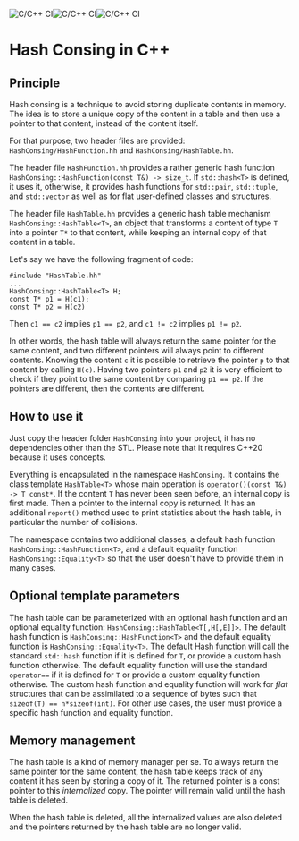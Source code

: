 ![C/C++ CI](https://github.com/orlarey/HashConsing/actions/workflows/ubuntu.yml/badge.svg)![C/C++ CI](https://github.com/orlarey/HashConsing/actions/workflows/macos.yml/badge.svg)![C/C++ CI](https://github.com/orlarey/HashConsing/actions/workflows/windows.yml/badge.svg)


# Hash Consing in C++
## Principle
Hash consing is a technique to avoid storing duplicate contents in memory. The idea is to store a unique copy of the content in a table and then use a pointer to that content, instead of the content itself. 

For that purpose, two header files are provided: `HashConsing/HashFunction.hh` and `HashConsing/HashTable.hh`. 

The header file `HashFunction.hh` provides a rather generic hash function `HashConsing::HashFunction(const T&) -> size_t`. If `std::hash<T>` is defined, it uses it, otherwise, it provides hash functions for `std::pair`, `std::tuple`, and `std::vector` as well as for flat user-defined classes and structures.


The header file `HashTable.hh` provides a generic hash table mechanism `HashConsing::HashTable<T>`, an object that transforms a content of type `T` into a pointer `T*` to that content, while keeping an internal copy of that content in a table.

Let's say we have the following fragment of code:

	#include "HashTable.hh"
	...
	HashConsing::HashTable<T> H;
	const T* p1 = H(c1);
	const T* p2 = H(c2)

Then `c1 == c2` implies `p1 == p2`, and `c1 != c2` implies `p1 != p2`.

In other words, the hash table will always return the same pointer for the same content, and two different pointers will always point to different contents. Knowing the content `c` it is possible to retrieve the pointer `p` to that content by calling `H(c)`. Having two pointers `p1` and `p2` it is very efficient to check if they point to the same content by comparing `p1 == p2`. If the pointers are different, then the contents are different.

## How to use it

Just copy the header folder `HashConsing` into your project, it has no dependencies other than the STL. Please note that it requires C++20 because it uses concepts.

Everything is encapsulated in the namespace `HashConsing`. It contains the class template `HashTable<T>` whose main operation is `operator()(const T&) -> T const*`. If the content `T` has never been seen before, an internal copy is first made. Then a pointer to the internal copy is returned. It has an additional `report()` method used to print statistics about the hash table, in particular the number of collisions. 

The namespace contains two additional classes, a default hash function  `HashConsing::HashFunction<T>`, and a default equality function `HashConsing::Equality<T>` so that the user doesn't have to provide them in many cases.

## Optional template parameters

The hash table can be parameterized with an optional hash function and an optional equality function: `HashConsing::HashTable<T[,H[,E]]>`. The default hash function is `HashConsing::HashFunction<T>` and the default equality function is `HashConsing::Equality<T>`. The default Hash function will call the standard `std::hash` function if it is defined for `T`, or provide a custom hash function otherwise. The default equality function will use the standard `operator==` if it is defined for `T` or provide a custom equality function otherwise. The custom hash function and equality function will work for _flat_ structures that can be assimilated to a sequence of bytes such that `sizeof(T) == n*sizeof(int)`. For other use cases, the user must provide a specific hash function and equality function.

## Memory management

The hash table is a kind of memory manager per se. To always return the same pointer for the same content, the hash table keeps track of any content it has seen by storing a copy of it. The returned pointer is a const pointer to this _internalized_ copy. The pointer will remain valid until the hash table is deleted.

When the hash table is deleted, all the internalized values are also deleted and the pointers returned by the hash table are no longer valid.

